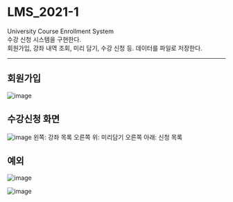# LMS_2021-1
University Course Enrollment System   
수강 신청 시스템을 구현한다.   
회원가입, 강좌 내역 조회, 미리 담기, 수강 신청 등.
데이터를 파일로 저장한다.   


---
## 회원가입
![image](https://user-images.githubusercontent.com/74762475/227725689-c830b9cd-7b4e-4f2e-9243-db7afbe45f6d.png)
## 수강신청 화면
![image](https://user-images.githubusercontent.com/74762475/227725749-5032ab14-26bc-4d4a-80cf-498af003a937.png)
왼쪽: 강좌 목록
오른쪽 위: 미리담기
오른쪽 아래: 신청 목록
## 예외
![image](https://user-images.githubusercontent.com/74762475/227725817-bf9b346e-839f-4107-8231-bd7064e73c58.png)

![image](https://user-images.githubusercontent.com/74762475/227726034-7ac701a2-02a1-4c52-9527-f312d10b6e3b.png)
